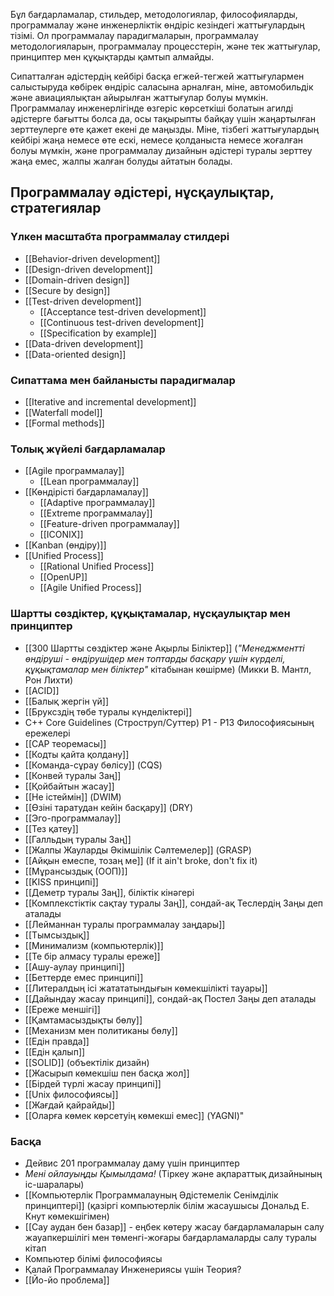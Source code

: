 
Бұл бағдарламалар, стильдер, методологиялар, философияларды, программалау және инженерліктік өндіріс кезіндегі жаттығулардың тізімі. Ол программалау парадигмаларын, программалау методологияларын, программалау процесстерін, және тек жаттығулар, принциптер мен құқықтарды қамтып алмайды.

Сипатталған әдістердің кейбірі басқа егжей-тегжей жаттығулармен салыстыруда көбірек өндіріс саласына арналған, міне, автомобильдік және авиациялықтан айырылған жаттығулар болуы мүмкін. Программалау инженерлігінде өзгеріс көрсеткіші болатын агилді әдістерге бағытты болса да, осы тақырыпты байқау үшін жаңартылған зерттеулерге өте қажет екені де маңызды. Міне, тізбегі жаттығулардың кейбірі жаңа немесе өте ескі, немесе қолданыста немесе жоғалған болуы мүмкін, және программалау дизайнын әдістері туралы зерттеу жаңа емес, жалпы жалған болуды айтатын болады.

## Программалау әдістері, нұсқаулықтар, стратегиялар

### Үлкен масштабта программалау стилдері

- [[Behavior-driven development]]
- [[Design-driven development]]
- [[Domain-driven design]]
- [[Secure by design]]
- [[Test-driven development]]
    - [[Acceptance test-driven development]]
    - [[Continuous test-driven development]]
    - [[Specification by example]]
- [[Data-driven development]]
- [[Data-oriented design]]

### Сипаттама мен байланысты парадигмалар

- [[Iterative and incremental development]]
- [[Waterfall model]]
- [[Formal methods]]

### Толық жүйелі бағдарламалар

- [[Agile программалау]]
    - [[Lean программалау]]
- [[Көндірісті бағдарламалау]]
    - [[Adaptive программалау]]
    - [[Extreme программалау]]
    - [[Feature-driven программалау]]
    - [[ICONIX]]
- [[Kanban (өндіру)]]
- [[Unified Process]]
    - [[Rational Unified Process]]
    - [[OpenUP]]
    - [[Agile Unified Process]]

### Шартты сөздіктер, құқықтамалар, нұсқаулықтар мен принциптер

- [[300 Шартты сөздіктер және Ақырлы Біліктер]] (_"Менеджментті өндіруші - өндірушідер мен топтарды басқару үшін күрделі, құқықтамалар мен біліктер"_ кітабынан көшірме) (Микки В. Мантл, Рон Лихти)
- [[ACID]]
- [[Балық жергін үй]]
- [[Бруксздің төбе туралы күнделіктері]]
- C++ Core Guidelines (Строструп/Суттер) P1 - P13 Философиясының ережелері
- [[CAP теоремасы]]
- [[Кодты қайта қолдану]]
- [[Команда-сұрау бөлісу]] (CQS)
- [[Конвей туралы Заң]]
- [[Қойбайтын жасау]]
- [[Не істеймін]] (DWIM)
- [[Өзіні таратудан кейін басқару]] (DRY)
- [[Эго-программалау]]
- [[Тез қатеу]]
- [[Галльдың туралы Заң]]
- [[Жалпы Жауларды Әкімшілік Сәлтемелер]] (GRASP)
- [[Айқын емеспе, тозаң ме]] (If it ain't broke, don't fix it)
- [[Мұрансыздық (ООП)]]
- [[KISS принципі]]
- [[Деметр туралы Заң]], біліктік кінәгері
- [[Комплекстіктік сақтау туралы Заң]], сондай-ақ Теслердің Заңы деп аталады
- [[Лейманнан туралы программалау заңдары]]
- [[Тымсыздық]]
- [[Минимализм (компьютерлік)]]
- [[Те бір алмасу туралы ереже]]
- [[Ашу-аулау принципі]]
- [[Беттерде емес принципі]]
- [[Литералдың ісі жатататындығын көмекшілікті тауары]]
- [[Дайындау жасау принципі]], сондай-ақ Постел Заңы деп аталады
- [[Ереже меншігі]]
- [[Қамтамасыздықты бөлу]]
- [[Механизм мен политиканы бөлу]]
- [[Едін правда]]
- [[Едін қалып]]
- [[SOLID]] (объектілік дизайн)
- [[Жасырып көмекшіш пен басқа жол]]
- [[Бірдей түрлі жасау принципі]]
- [[Unix философиясы]]
- [[Жағдай қайрайды]]
- [[Оларға көмек көрсетуің көмекші емес]] (YAGNI)"

### Басқа

- Дейвис 201 программалау даму үшін принциптер
- _Мені ойлауыңды Қымылдама!_ (Тіркеу және ақпараттық дизайнының іс-шаралары)
- [[Компьютерлік Программалауның Әдістемелік Сенімділік принциптері]] (қазіргі компьютерлік білім жасаушысы Дональд Е. Кнут көмекшігімен)
- [[Сау аудан бен базар]] - еңбек көтеру жасау бағдарламаларын салу жауапкершілігі мен төменгі-жоғары бағдарламаларды салу туралы кітап
- Компьютер білімі философиясы
- Қалай Программалау Инженериясы үшін Теория?
- [[Йо-йо проблема]]